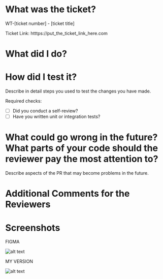
# What was the ticket?

WT-[ticket number] - [ticket title]

Ticket Link: htttps://put_the_ticket_link_here.com

# What did I do?

# How did I test it?

Describe in detail steps you used to test the changes you have made.

Required checks:

- [ ] Did you conduct a self-review?
- [ ] Have you written unit or integration tests?

# What could go wrong in the future? What parts of your code should the reviewer pay the most attention to?

Describe aspects of the PR that may become problems in the future.

# Additional Comments for the Reviewers

# Screenshots

FIGMA

![alt text](public/images/PRImages/link_to_figma_image.png?raw=true "FIGMA")

MY VERSION

![alt text](public/images/PRImages/link_to_my_version_image.png?raw=true "LOCAL")

